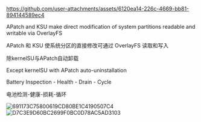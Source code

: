 

https://github.com/user-attachments/assets/6120ea14-226c-4669-bb81-894144589ec4

APatch and KSU make direct modification of system partitions readable and writable via OverlayFS

APatch 和 KSU 使系统分区的直接修改可通过 OverlayFS 读取和写入

除kernelSU与APatch自动卸载

Except kernelSU with APatch auto-uninstallation

Battery Inspection - Health - Drain - Cycle

电池检测-健康-损耗-循环

![691173C75800619CD80BE1C4190507C4](https://github.com/user-attachments/assets/842b5f54-90bb-4ee1-af9c-088d7c349580)
![D7C3E9D60BC2699F0BC0D78AC5AD3103](https://github.com/user-attachments/assets/a8081be3-894c-48e7-9bd1-7f57b5b48c96)

